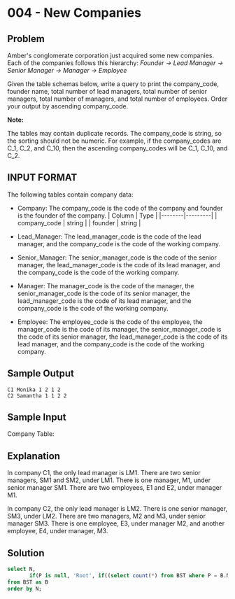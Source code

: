 # 004 - New Companies
## Problem

Amber's conglomerate corporation just acquired some new companies. Each of the companies follows this hierarchy:
*Founder -> Lead Manager -> Senior Manager -> Manager -> Employee*

Given the table schemas below, write a query to print the company_code, founder name, total number of lead managers, total number of senior managers, total number of managers, and total number of employees. Order your output by ascending company_code.

**Note:**

The tables may contain duplicate records.
The company_code is string, so the sorting should not be numeric. For example, if the company_codes are C_1, C_2, and C_10, then the ascending company_codes will be C_1, C_10, and C_2.

## INPUT FORMAT
The following tables contain company data:
- Company: The company_code is the code of the company and founder is the founder of the company.
| Column | Type    |
|--------|---------|
| company_code | string |
| founder	     | string |

- Lead_Manager: The lead_manager_code is the code of the lead manager, and the company_code is the code of the working company.
- Senior_Manager: The senior_manager_code is the code of the senior manager, the lead_manager_code is the code of its lead manager, and the company_code is the code of the working company.
- Manager: The manager_code is the code of the manager, the senior_manager_code is the code of its senior manager, the lead_manager_code is the code of its lead manager, and the company_code is the code of the working company.
- Employee: The employee_code is the code of the employee, the manager_code is the code of its manager, the senior_manager_code is the code of its senior manager, the lead_manager_code is the code of its lead manager, and the company_code is the code of the working company.

## Sample Output

```
C1 Monika 1 2 1 2
C2 Samantha 1 1 2 2
```
## Sample Input

Company Table:

## Explanation

In company C1, the only lead manager is LM1. There are two senior managers, SM1 and SM2, under LM1. There is one manager, M1, under senior manager SM1. There are two employees, E1 and E2, under manager M1.

In company C2, the only lead manager is LM2. There is one senior manager, SM3, under LM2. There are two managers, M2 and M3, under senior manager SM3. There is one employee, E3, under manager M2, and another employee, E4, under manager, M3.

## Solution
```sql
select N,
       if(P is null, 'Root', if((select count(*) from BST where P = B.N)> 0, 'Inner', 'Leaf')) 
from BST as B 
order by N;
```

